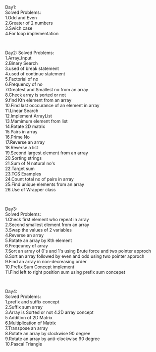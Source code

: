 <p>
Day1:<br>
Solved Problems:<br>
1.Odd and Even<br>
2.Greater of 2 numbers<br> 
3.Swich case<br>
4.For loop implementation<br>
</p>
<br>
<p>
Day2:
Solved Problems:<br>
1.Array_Input<br>
2.Binary Search <br>                       
3.used of break statement<br>                       
4.used of continue statement <br>                      
5.Factorial of no<br>     
6.Frequency of no<br>
7.Greatest and Smallest no from an array<br>
8.Check array is sorted or not<br>
9.find Kth element from an array<br>
10.Find last occcurance of an element in array<br>
11.Linear Search<br>
12.Implement ArrayList<br>
13.Mamimum element from list<br>
14.Rotate 2D matrix<br>
15.Pairs in array<br>
16.Prime No<br>
17.Reverse an array<br>
18.Reverse a list<br>
19.Second largest element from an array<br>
20.Sorting strings<br>
21.Sum of N natural no's<br>
22.Target sum<br>
23.TCS Examples<br>
24.Count total no of pairs in array<br>
25.Find unique elements from an array<br>
26.Use of Wrapper class<br>
</p>
<br>
<p>
Day3:<br>
Solved Problems:<br>
1.Check first element who repeat in array<br>
2.Second smallest element from an array<br>
3.Swap the values of 2 variables<br>
4.Reverse an array<br>
5.Rotate an array by Kth element<br>
6.Freqeuncy of array<br>
7.Sort an array of 0's and 1's using Brute force and two pointer approch<br>
8.Sort an array followed by even and odd using two pointer approch<br>
9.Find an array in non-decreasing order<br>
10.Prefix Sum Concept implement<br>
11.Find left to right position sum using prefix sum concepet<br>
</p>
<br>
<p>
Day4:<br>
Solved Problems:<br>
1.prefix and suffix concept<br>
2.Suffix sum array<br>
3.Array is Sorted or not 
4.2D array concept<br>
5.Addition of 2D Matrix<br>
6.Multiplication of Matrix<br>
7.Transpose an array<br>
8.Rotate an array by clockwise 90 degree<br>
9.Rotate an array by anti-clockwise 90 degree<br>
10.Pascal Triangle<br>
</p>